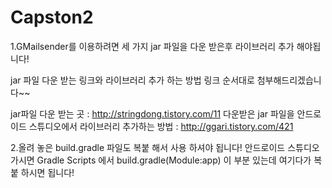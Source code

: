# Capston2

1.GMailsender를 이용하려면 세 가지 jar 파일을 다운 받은후 라이브러리 추가 해야됩니다!

jar 파일 다운 받는 링크와 라이브러리 추가 하는 방법 링크 순서대로 첨부해드리겠습니다~~

jar파일 다운 받는 곳 : http://stringdong.tistory.com/11
다운받은 jar 파일을 안드로이드 스튜디오에서 라이브러리 추가하는 방법 : http://ggari.tistory.com/421

2.올려 놓은 build.gradle 파일도 복붙 해서 사용 하셔야 됩니다!
  안드로이드 스튜디오 가시면 Gradle Scripts 에서 build.gradle(Module:app) 이 부분 있는데 여기다가 복붙 하시면 됩니다!
